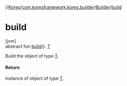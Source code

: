//[Kores](../../../index.md)/[com.koresframework.kores.builder](../index.md)/[Builder](index.md)/[build](build.md)

# build

[jvm]\
abstract fun [build](build.md)(): [T](index.md)

Build the object of type [T](index.md).

#### Return

Instance of object of type [T](index.md).
